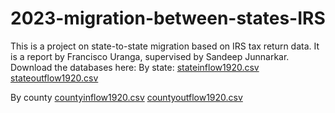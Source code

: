 # 2023-migration-between-states-IRS
This is a project on state-to-state migration based on IRS tax return data. 
It is a report by Francisco Uranga, supervised by Sandeep Junnarkar.
Download the databases here:
By state:
[stateinflow1920.csv](https://drive.google.com/file/d/1i010mUkWfmZ440R1oHOHmjy8TEkUkOU6/view?usp=sharing)
[stateoutflow1920.csv](https://drive.google.com/file/d/1uDRneC_kOJ6sJFw2TrkyWEDm1gP3lUN-/view?usp=sharing)

By county
[countyinflow1920.csv](https://drive.google.com/file/d/1D6n80K7TL1-KdONoRrRTOXcccL4SPPnl/view?usp=sharing)
[countyoutflow1920.csv](https://drive.google.com/file/d/19XaQJ3o4wjSoOHgwku-SmiNB5hrqLyui/view?usp=sharing)

